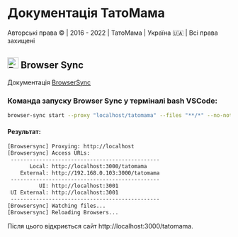 # Документація ТатоМама

Авторські права © | 2016 - 2022 | ТатоМама | Україна 🇺🇦 | Всі права захищені

## <img src="https://avatars.githubusercontent.com/u/10654171?s=200&amp;v=4" width="25" height="25" alt="BrowserSync"> Browser Sync

Документація [BrowserSync](https://browsersync.io)

### Команда запуску Browser Sync у терміналі bash VSCode:
```bash
browser-sync start --proxy "localhost/tatomama" --files "**/*" --no-notify
```

#### Результат:
```bash
[Browsersync] Proxying: http://localhost
[Browsersync] Access URLs:
 -----------------------------------------------
       Local: http://localhost:3000/tatomama
    External: http://192.168.0.103:3000/tatomama
 -----------------------------------------------
          UI: http://localhost:3001
 UI External: http://localhost:3001
 -----------------------------------------------
[Browsersync] Watching files...
[Browsersync] Reloading Browsers...
```

Після цього відкриється сайт http://localhost:3000/tatomama.
